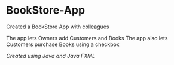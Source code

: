 # BookStore-App
Created a BookStore App with colleagues

The app lets Owners add Customers and Books
The app also lets Customers purchase Books using a checkbox

*Created using Java and Java FXML*
